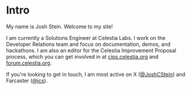 # Intro

My name is Josh Stein. Welcome to my site!

I am currently a Solutions Engineer at Celestia Labs. I work on the Developer Relations team and focus on documentation, demos, and hackathons. I am also an editor for the Celestia Improvement Proposal process, which you can get involved in at [cips.celestia.org](https://cips.celestia.org) and [forum.celestia.org](https://forum.celestia.org).

If you're looking to get in touch, I am most active on X ([@JoshCStein](https://x.com/JoshCStein)) and Farcaster ([@jcs](https://warpcast.com/jcs)).

<!-- ![docs](/img/docs.webp) -->
